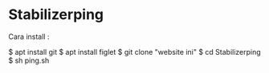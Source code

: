 # Stabilizerping
Cara install :

$ apt install git
$ apt install figlet
$ git clone "website ini"
$ cd Stabilizerping
$ sh ping.sh

